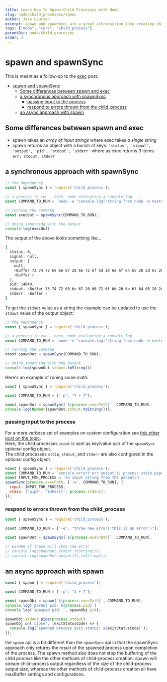 ```yaml
---
title: Learn How To Spawn Child Processes with Node
slug: node/child_processes/spawn
author: Jake Laursen
excerpt: spawn and spawnSync are a great introduction into creating child processes and retrieving output from them
tags: ["node", "core", "child_process"]
parentDir: node/child_processes
order: 3
---
```


# spawn and spawnSync
This is meant as a follow-up to the [exec](/node/child_processes/exec) post.  


- [spawn and spawnSync](#spawn-and-spawnsync)
  - [Some differences between spawn and exec](#some-differences-between-spawn-and-exec)
  - [a synchronous approach with spawnSync](#a-synchronous-approach-with-spawnsync)
    - [passing input to the process](#passing-input-to-the-process)
    - [respond to errors thrown from the child\_process](#respond-to-errors-thrown-from-the-child_process)
  - [an async approach with spawn](#an-async-approach-with-spawn)


## Some differences between spawn and exec
- spawn takes an _array of input strings_ where exec takes _a single string_  
- spawn returns an object with a bunch of keys: `'status', 'signal', 'output', 'pid', 'stdout', 'stderr'` where as exec returns 3 items: `err, stdout, stderr`

## a synchronous approach with spawnSync
```js
// the dependency
const { spawnSync } = require('child_process');

// a process to run - here, node evaluating a console.log
const COMMAND_TO_RUN = `node -e "console.log('string from node -e nested string')"`;

// running the command
const execOut = spawnSync(COMMAND_TO_RUN);

// doing something with the output
console.log(execOut)
```

The output of the above looks something like...
```bash
{
  status: 0,
  signal: null,
  output: [
    null,
    <Buffer 73 74 72 69 6e 67 20 66 72 6f 6d 20 6e 6f 64 65 20 2d 65 20 6e 65 73 74 65 64 20 73 74 72 69 6e 67 0a>,
    <Buffer >
  ],
  pid: 14049,
  stdout: <Buffer 73 74 72 69 6e 67 20 66 72 6f 6d 20 6e 6f 64 65 20 2d 65 20 6e 65 73 74 65 64 20 73 74 72 69 6e 67 0a>,
  stderr: <Buffer >
}
```

To get the `stdout` value as a string the example can be updated to use the `stdout` value of the output object:
```js
// the dependency
const { spawnSync } = require('child_process');

// a process to run - here, node evaluating a console.log
const COMMAND_TO_RUN = `node -e "console.log('string from node -e nested string')"`;

// running the command
const spawnOut = spawnSync(COMMAND_TO_RUN);

// doing something with the output
console.log(spawnOut.stdout.toString())
```

Here's an example of runing some math:
```js
const { spawnSync } = require('child_process');

const COMMAND_TO_RUN = ['-p', "4 + 7"];

const spawnOut = spawnSync(`${process.execPath}`, COMMAND_TO_RUN);
console.log(Number(spawnOut.stdout.toString()));
```

### passing input to the process
For a more verbose set of examples on custom configuration see [this other post on the topic](/node/child_processes/custom-config).  
Here, the child processes `input` is sent as key/value pair of the `spawnSync` optional config object.  
The child processes `stdin`, `stdout`, and `stderr` are also configured in the optional config object.
```js
const { spawnSync } = require('child_process');
const COMMAND_TO_RUN = `console.error('err output'); process.stdin.pipe(process.stdout)`;
const INPUT_FOR_PROCESS = 'an input string from the parent\n';
spawnSync(process.execPath, ['-e', COMMAND_TO_RUN], {
  input: INPUT_FOR_PROCESS,
  stdio: ['pipe', 'inherit', process.stdout],
});
```
### respond to errors thrown from the child_process
```js
const { spawnSync } = require('child_process');

const COMMAND_TO_RUN = ['-e', "throw new Error('this is an error')"];

const spawnOut = spawnSync(`${process.execPath}`, COMMAND_TO_RUN);

// EITHER of these will show the error
// console.log(spawnOut.stderr.toString());
// console.log(spawnOut.output[2].toString());
```

## an async approach with spawn
```js
const { spawn } = require('child_process');

const COMMAND_TO_RUN = ['-p', "4 + 7"];

const spawnObj = spawn(`${process.execPath}`, COMMAND_TO_RUN);
console.log(`parent pid: ${process.pid}`)
console.log(`spawned pid: `, spawnObj.pid);

spawnObj.stdout.pipe(process.stdout)
spawnObj.on('close', (exitStatusCode) => {
  console.log(`spawned process exit status: ${exitStatusCode}`);
});
```
the `spawn` api is a bit different than the `spawnSync` api in that the spawnSync approach only returns the result of the spawned process upon completion of the process. The spawn method also does not stop the buffering of the child process like the other methods of child-process creation. spawn will stream child-process output regardless of the size of the child-process output size, whereas the other methods of child-process creation all have maxBuffer settings and configurations.  

